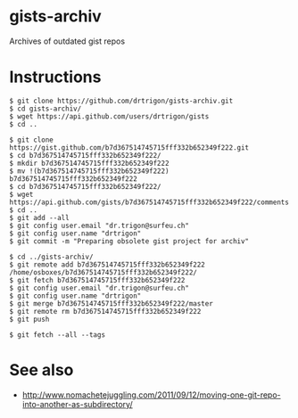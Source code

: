 # gists-archiv
Archives of outdated gist repos

# Instructions
```
$ git clone https://github.com/drtrigon/gists-archiv.git
$ cd gists-archiv/
$ wget https://api.github.com/users/drtrigon/gists
$ cd ..
```

```
$ git clone https://gist.github.com/b7d367514745715fff332b652349f222.git
$ cd b7d367514745715fff332b652349f222/
$ mkdir b7d367514745715fff332b652349f222
$ mv !(b7d367514745715fff332b652349f222) b7d367514745715fff332b652349f222
$ cd b7d367514745715fff332b652349f222/
$ wget https://api.github.com/gists/b7d367514745715fff332b652349f222/comments
$ cd ..
$ git add --all
$ git config user.email "dr.trigon@surfeu.ch"
$ git config user.name "drtrigon"
$ git commit -m "Preparing obsolete gist project for archiv"

$ cd ../gists-archiv/
$ git remote add b7d367514745715fff332b652349f222 /home/osboxes/b7d367514745715fff332b652349f222/ 
$ git fetch b7d367514745715fff332b652349f222
$ git config user.email "dr.trigon@surfeu.ch"
$ git config user.name "drtrigon"
$ git merge b7d367514745715fff332b652349f222/master
$ git remote rm b7d367514745715fff332b652349f222
$ git push
```
```
$ git fetch --all --tags
```

# See also
* http://www.nomachetejuggling.com/2011/09/12/moving-one-git-repo-into-another-as-subdirectory/
